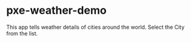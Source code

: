 # pxe-weather-demo
This app tells weather details of cities around the world. Select the City from the list.
